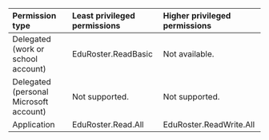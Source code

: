 |Permission type|Least privileged permissions|Higher privileged permissions|
|:---|:---|:---|
|Delegated (work or school account)|EduRoster.ReadBasic|Not available.|
|Delegated (personal Microsoft account)|Not supported.|Not supported.|
|Application|EduRoster.Read.All|EduRoster.ReadWrite.All|